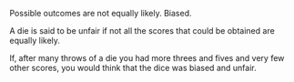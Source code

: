 Possible outcomes are not equally likely. Biased.

A die is said to be unfair if not all the scores that could be obtained
are equally likely.

If, after many throws of a die you had more threes and fives and very
few other scores, you would think that the dice was biased and unfair.
